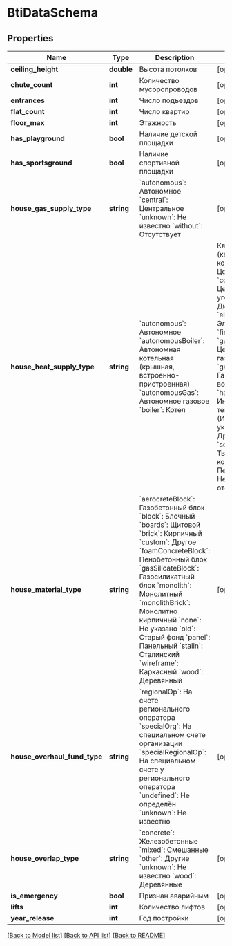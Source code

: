 # BtiDataSchema

## Properties
Name | Type | Description | Notes
------------ | ------------- | ------------- | -------------
**ceiling_height** | **double** | Высота потолков | [optional] 
**chute_count** | **int** | Количество мусоропроводов | [optional] 
**entrances** | **int** | Число подъездов | [optional] 
**flat_count** | **int** | Число квартир | [optional] 
**floor_max** | **int** | Этажность | [optional] 
**has_playground** | **bool** | Наличие детской площадки | [optional] 
**has_sportsground** | **bool** | Наличие спортивной площадки | [optional] 
**house_gas_supply_type** | **string** | &#x60;autonomous&#x60;: Автономное   &#x60;central&#x60;: Центральное   &#x60;unknown&#x60;: Не известно   &#x60;without&#x60;: Отсутствует | [optional] 
**house_heat_supply_type** | **string** | &#x60;autonomous&#x60;: Автономное   &#x60;autonomousBoiler&#x60;: Автономная котельная (крышная, встроенно-пристроенная)   &#x60;autonomousGas&#x60;: Автономное газовое   &#x60;boiler&#x60;: Котел | Квартирное (квартирный котел)   &#x60;central&#x60;: Центральное   &#x60;coal&#x60;: Центральное угольное   &#x60;diesel&#x60;: Дизельное   &#x60;electric&#x60;: Электрическое   &#x60;fireplace&#x60;: Камин   &#x60;gas&#x60;: Центральное газовое   &#x60;gasWaterHeater&#x60;: Газовый водонагреватель   &#x60;has&#x60;: Есть   &#x60;itp&#x60;: Индивидуальный тепловой пункт (ИТП)   &#x60;none&#x60;: Не указано   &#x60;other&#x60;: Другое   &#x60;solidFuelBoiler&#x60;: Твердотопливный котел   &#x60;stove&#x60;: Печь   &#x60;without&#x60;: Нет(без отопления) | [optional] 
**house_material_type** | **string** | &#x60;aerocreteBlock&#x60;: Газобетонный блок   &#x60;block&#x60;: Блочный   &#x60;boards&#x60;: Щитовой   &#x60;brick&#x60;: Кирпичный   &#x60;custom&#x60;: Другое   &#x60;foamConcreteBlock&#x60;: Пенобетонный блок   &#x60;gasSilicateBlock&#x60;: Газосиликатный блок   &#x60;monolith&#x60;: Монолитный   &#x60;monolithBrick&#x60;: Монолитно кирпичный   &#x60;none&#x60;: Не указано   &#x60;old&#x60;: Старый фонд   &#x60;panel&#x60;: Панельный   &#x60;stalin&#x60;: Сталинский   &#x60;wireframe&#x60;: Каркасный   &#x60;wood&#x60;: Деревянный | [optional] 
**house_overhaul_fund_type** | **string** | &#x60;regionalOp&#x60;: На счете регионального оператора   &#x60;specialOrg&#x60;: На специальном счете организации   &#x60;specialRegionalOp&#x60;: На специальном счете у регионального оператора   &#x60;undefined&#x60;: Не определён   &#x60;unknown&#x60;: Не известно | [optional] 
**house_overlap_type** | **string** | &#x60;concrete&#x60;: Железобетонные   &#x60;mixed&#x60;: Смешанные   &#x60;other&#x60;: Другие   &#x60;unknown&#x60;: Не известно   &#x60;wood&#x60;: Деревянные | [optional] 
**is_emergency** | **bool** | Признан аварийным | [optional] 
**lifts** | **int** | Количество лифтов | [optional] 
**year_release** | **int** | Год постройки | [optional] 

[[Back to Model list]](../README.md#documentation-for-models) [[Back to API list]](../README.md#documentation-for-api-endpoints) [[Back to README]](../README.md)


